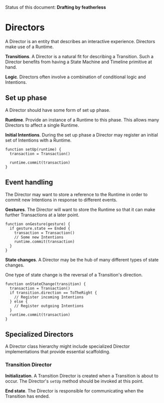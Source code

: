 Status of this document: **Drafting by featherless**

# Directors

A Director is an entity that describes an interactive experience. Directors make use of a Runtime.

**Transitions**. A Director is a natural fit for describing a Transition. Such a Director benefits from having a State Machine and Timeline primitive at hand.

**Logic**. Directors often involve a combination of conditional logic and Intentions.

## Set up phase

A Director should have some form of set up phase.

**Runtime**. Provide an instance of a Runtime to this phase. This allows many Directors to affect a single Runtime.

**Initial Intentions**. During the set up phase a Director may register an initial set of Intentions with a Runtime.

    function setUp(runtime) {
      transaction = Transaction()
      
      runtime.commit(transaction)
    }

## Event handling

The Director may want to store a reference to the Runtime in order to commit new Intentions in response to different events.

**Gestures**. The Director will want to store the Runtime so that it can make further Transactions at a later point.

    function onGesture(gesture) {
      if gesture.state == Ended {
        transaction = Transaction()
        // Some new Intentions
        runtime.commit(transaction)
      }
    }

**State changes**. A Director may be the hub of many different types of state changes.

One type of state change is the reversal of a Transition's direction.

    function onStateChange(transition) {
      transaction = Transaction()
      if transition.direction == ToTheRight {
        // Register incoming Intentions
      } else {
        // Register outgoing Intentions
      }
      runtime.commit(transaction)
    }

## Specialized Directors

A Director class hierarchy might include specialized Director implementations that provide essential scaffolding.

### Transition Director

**Initialization**. A Transition Director is created when a Transition is about to occur. The Director's `setUp` method should be invoked at this point.

**End state**. The Director is responsible for communicating when the Transition has ended.